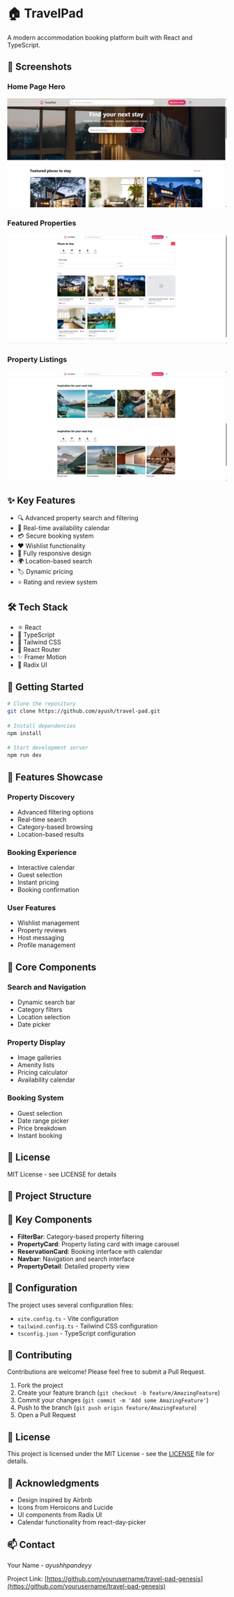# 🏠 TravelPad

A modern accommodation booking platform built with React and TypeScript.

## 📸 Screenshots

### Home Page Hero
![Home Page Hero](public/assets/screenshots/home-hero.jpg)

### Featured Properties
![Featured Properties](public/assets/screenshots/featured-places.jpg)

### Property Listings
![Property Listings](public/assets/screenshots/property-cards.jpg)


## ✨ Key Features

- 🔍 Advanced property search and filtering
- 📅 Real-time availability calendar
- 💳 Secure booking system
- ❤️ Wishlist functionality
- 📱 Fully responsive design
- 🌍 Location-based search
- 🏷️ Dynamic pricing
- ⭐ Rating and review system

## 🛠️ Tech Stack

- ⚛️ React
- 📘 TypeScript
- 🎨 Tailwind CSS
- 🔄 React Router
- ✨ Framer Motion
- 🎯 Radix UI

## 🚀 Getting Started

```bash
# Clone the repository
git clone https://github.com/ayush/travel-pad.git

# Install dependencies
npm install

# Start development server
npm run dev
```

## 📱 Features Showcase

### Property Discovery
- Advanced filtering options
- Real-time search
- Category-based browsing
- Location-based results

### Booking Experience
- Interactive calendar
- Guest selection
- Instant pricing
- Booking confirmation

### User Features
- Wishlist management
- Property reviews
- Host messaging
- Profile management

## 🔧 Core Components

### Search and Navigation
- Dynamic search bar
- Category filters
- Location selection
- Date picker

### Property Display
- Image galleries
- Amenity lists
- Pricing calculator
- Availability calendar

### Booking System
- Guest selection
- Date range picker
- Price breakdown
- Instant booking

## 📄 License

MIT License - see LICENSE for details

## 📁 Project Structure

## 🎯 Key Components

- **FilterBar**: Category-based property filtering
- **PropertyCard**: Property listing card with image carousel
- **ReservationCard**: Booking interface with calendar
- **Navbar**: Navigation and search interface
- **PropertyDetail**: Detailed property view

## 🔧 Configuration

The project uses several configuration files:

- `vite.config.ts` - Vite configuration
- `tailwind.config.ts` - Tailwind CSS configuration
- `tsconfig.json` - TypeScript configuration

## 🤝 Contributing

Contributions are welcome! Please feel free to submit a Pull Request.

1. Fork the project
2. Create your feature branch (`git checkout -b feature/AmazingFeature`)
3. Commit your changes (`git commit -m 'Add some AmazingFeature'`)
4. Push to the branch (`git push origin feature/AmazingFeature`)
5. Open a Pull Request

## 📝 License

This project is licensed under the MIT License - see the [LICENSE](LICENSE) file for details.

## 👏 Acknowledgments

- Design inspired by Airbnb
- Icons from Heroicons and Lucide
- UI components from Radix UI
- Calendar functionality from react-day-picker

## 📫 Contact

Your Name - _ayushhpandeyy_

Project Link: [https://github.com/yourusername/travel-pad-genesis](https://github.com/yourusername/travel-pad-genesis)
